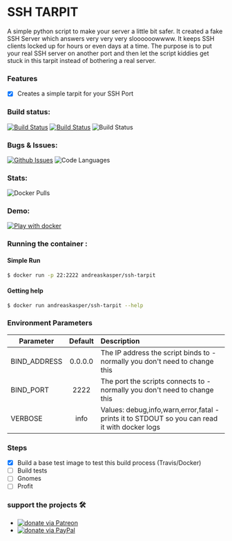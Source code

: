 # SSH TARPIT
A simple python script to make your server a little bit safer. It created a fake SSH Server which answers very very very sloooooowwww. It keeps SSH clients locked up for hours or even days at a time. The purpose is to put your real SSH server on another port and then let the script kiddies get stuck in this tarpit instead of bothering a real server.

### Features
- [x] Creates a simple tarpit for your SSH Port

### Build status:
[![Build Status](https://img.shields.io/docker/cloud/automated/andreaskasper/ssh-tarpit.svg)](https://hub.docker.com/r/andreaskasper/ssh-tarpit)
[![Build Status](https://img.shields.io/docker/cloud/build/andreaskasper/ssh-tarpit.svg)](https://hub.docker.com/r/andreaskasper/ssh-tarpit)
![Build Status](https://img.shields.io/docker/image-size/andreaskasper/ssh-tarpit/latest)

### Bugs & Issues:
[![Github Issues](https://img.shields.io/github/issues/andreaskasper/docker-ssh-tarpit.svg)](https://github.com/andreaskasper/docker-ssh-tarpit/issues)
![Code Languages](https://img.shields.io/github/languages/top/andreaskasper/docker-ssh-tarpit.svg)

### Stats:
![Docker Pulls](https://img.shields.io/docker/pulls/andreaskasper/ssh-tarpit.svg)

### Demo:
[![Play with docker](https://raw.githubusercontent.com/play-with-docker/stacks/cff22438cb4195ace27f9b15784bbb497047afa7/assets/images/button.png)](http://play-with-docker.com/?stack=https://raw.githubusercontent.com/andreaskasper/docker-ssh-tarpit/main/stack.yml)

### Running the container :
#### Simple Run

```sh
$ docker run -p 22:2222 andreaskasper/ssh-tarpit
```

#### Getting help

```sh
$ docker run andreaskasper/ssh-tarpit --help
```

### Environment Parameters
| Parameter     | Default       | Description   |
| ------------- |:-------------:|:------------- |
| BIND_ADDRESS  | 0.0.0.0       | The IP address the script binds to - normally you don't need to change this                   |
| BIND_PORT     | 2222          | The port the scripts connects to - normally you don't need to change this                     |
| VERBOSE       | info          | Values: debug,info,warn,error,fatal - prints it to STDOUT so you can read it with docker logs |

### Steps
- [x] Build a base test image to test this build process (Travis/Docker)
- [ ] Build tests
- [ ] Gnomes
- [ ] Profit

### support the projects :hammer_and_wrench:
* [![donate via Patreon](https://img.shields.io/badge/Donate-Patreon-green.svg)](https://www.patreon.com/AndreasKasper)
* [![donate via PayPal](https://img.shields.io/badge/Donate-PayPal-green.svg)](https://www.paypal.me/AndreasKasper)
